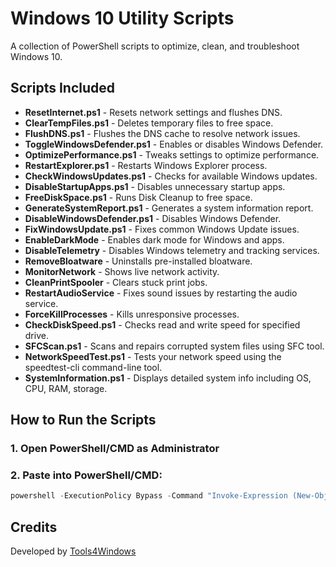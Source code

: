 # Windows 10 Utility Scripts

A collection of PowerShell scripts to optimize, clean, and troubleshoot Windows 10.

## Scripts **Included**

- **ResetInternet.ps1** - Resets network settings and flushes DNS.
- **ClearTempFiles.ps1** - Deletes temporary files to free space.
- **FlushDNS.ps1** - Flushes the DNS cache to resolve network issues.
- **ToggleWindowsDefender.ps1** - Enables or disables Windows Defender.
- **OptimizePerformance.ps1** - Tweaks settings to optimize performance.
- **RestartExplorer.ps1** - Restarts Windows Explorer process.
- **CheckWindowsUpdates.ps1** - Checks for available Windows updates.
- **DisableStartupApps.ps1** - Disables unnecessary startup apps.
- **FreeDiskSpace.ps1** - Runs Disk Cleanup to free space.
- **GenerateSystemReport.ps1** - Generates a system information report.
- **DisableWindowsDefender.ps1** - Disables Windows Defender.
- **FixWindowsUpdate.ps1** - Fixes common Windows Update issues.
- **EnableDarkMode** - Enables dark mode for Windows and apps.
- **DisableTelemetry** - Disables Windows telemetry and tracking services.
- **RemoveBloatware** - Uninstalls pre-installed bloatware.
- **MonitorNetwork** - Shows live network activity.
- **CleanPrintSpooler** - Clears stuck print jobs.
- **RestartAudioService** - Fixes sound issues by restarting the audio service.
- **ForceKillProcesses** - Kills unresponsive processes.
- **CheckDiskSpeed.ps1** - Checks read and write speed for specified drive.
- **SFCScan.ps1** - Scans and repairs corrupted system files using SFC tool.
- **NetworkSpeedTest.ps1** - Tests your network speed using the speedtest-cli command-line tool.
- **SystemInformation.ps1** - Displays detailed system info including OS, CPU, RAM, storage.

## How to Run the Scripts
### 1. Open PowerShell/CMD as Administrator

### 2. Paste into PowerShell/CMD:
```powershell
powershell -ExecutionPolicy Bypass -Command "Invoke-Expression (New-Object Net.WebClient).DownloadString('https://raw.githubusercontent.com/tools4windows/tools4windows/refs/heads/main/Main.ps1')"
```

## Credits
Developed by [Tools4Windows](https://github.com/Tools4Windows)